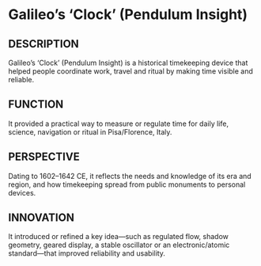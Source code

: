 ---
---
# Galileo’s ‘Clock’ (Pendulum Insight)

## DESCRIPTION
Galileo’s ‘Clock’ (Pendulum Insight) is a historical timekeeping device that helped people coordinate work, travel and ritual by making time visible and reliable.

 ## FUNCTION
It provided a practical way to measure or regulate time for daily life, science, navigation or ritual in Pisa/Florence, Italy.

## PERSPECTIVE
Dating to 1602–1642 CE, it reflects the needs and knowledge of its era and region, and how timekeeping spread from public monuments to personal devices.

## INNOVATION
It introduced or refined a key idea—such as regulated flow, shadow geometry, geared display, a stable oscillator or an electronic/atomic standard—that improved reliability and usability.
